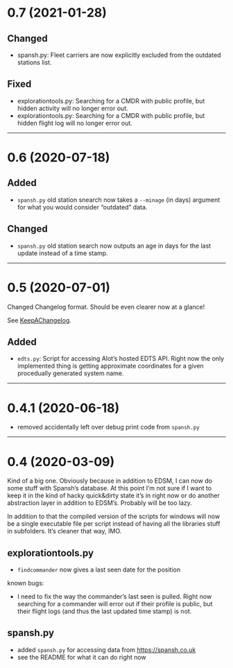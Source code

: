 # 0.7 (2021-01-28)

## Changed

* spansh.py: Fleet carriers are now explicitly excluded from the outdated 
  stations list.

## Fixed

* explorationtools.py: Searching for a CMDR with public profile, but hidden 
  activity will no longer error out.
* explorationtools.py: Searching for a CMDR with public profile, but hidden 
  flight log will no longer error out.

-----

# 0.6 (2020-07-18)

## Added

* `spansh.py` old station snearch now takes a `--minage` (in days) argument for 
  what you would consider “outdated” data.

## Changed

* `spansh.py` old station search now outputs an age in days for the last update 
  instead of a time stamp.

-----

# 0.5 (2020-07-01)

Changed Changelog format. Should be even clearer now at a glance!

See [KeepAChangelog](https://keepachangelog.com/en/1.0.0/).

## Added

* `edts.py`: Script for accessing Alot’s hosted EDTS API. Right now the only 
  implemented thing is getting approximate coordinates for a given procedually 
  generated system name.

-----

# 0.4.1 (2020-06-18)

* removed accidentally left over debug print code from `spansh.py`

-----

# 0.4 (2020-03-09)

Kind of a big one. Obviously because in addition to EDSM, I can now do some 
stuff with Spansh’s database. At this point I’m not sure if I want to keep it in 
the kind of hacky quick&dirty state it’s in right now or do another abstraction 
layer in addition to EDSM’s. Probably will be too lazy.

In addition to that the compiled version of the scripts for windows will now be 
a single executable file per script instead of having all the libraries stuff in 
subfolders. It’s cleaner that way, IMO.

## explorationtools.py

* `findcommander` now gives a last seen date for the position

known bugs:

* I need to fix the way the commander’s last seen is pulled. Right now searching 
  for a commander will error out if their profile is public, but their flight 
  logs (and thus the last updated time stamp) is not.

## spansh.py

* added `spansh.py` for accessing data from https://spansh.co.uk
* see the README for what it can do right now
